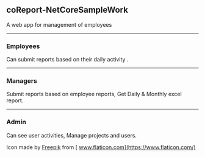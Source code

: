 ## coReport-NetCoreSampleWork
A web app for management of employees  

------------------------------------------------  
### Employees   
Can submit reports based on their daily activity . 

------------------------------------------------
### Managers   
Submit reports based on employee reports, Get Daily & Monthly excel report. 

------------------------------------------------
### Admin   
Can see user activities, Manage projects and users.  


Icon made by [Freepik](https://www.flaticon.com/authors/freepik) from [ www.flaticon.com](https://www.flaticon.com/)
